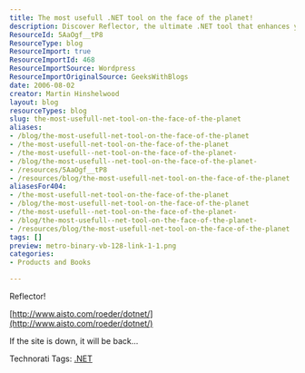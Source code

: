 ```yaml
---
title: The most usefull .NET tool on the face of the planet!
description: Discover Reflector, the ultimate .NET tool that enhances your coding experience. Unlock the power of .NET with this essential resource for developers!
ResourceId: 5AaOgf__tP8
ResourceType: blog
ResourceImport: true
ResourceImportId: 468
ResourceImportSource: Wordpress
ResourceImportOriginalSource: GeeksWithBlogs
date: 2006-08-02
creator: Martin Hinshelwood
layout: blog
resourceTypes: blog
slug: the-most-usefull-net-tool-on-the-face-of-the-planet
aliases:
- /blog/the-most-usefull-net-tool-on-the-face-of-the-planet
- /the-most-usefull-net-tool-on-the-face-of-the-planet
- /the-most-usefull--net-tool-on-the-face-of-the-planet-
- /blog/the-most-usefull--net-tool-on-the-face-of-the-planet-
- /resources/5AaOgf__tP8
- /resources/blog/the-most-usefull-net-tool-on-the-face-of-the-planet
aliasesFor404:
- /the-most-usefull-net-tool-on-the-face-of-the-planet
- /blog/the-most-usefull-net-tool-on-the-face-of-the-planet
- /the-most-usefull--net-tool-on-the-face-of-the-planet-
- /blog/the-most-usefull--net-tool-on-the-face-of-the-planet-
- /resources/blog/the-most-usefull-net-tool-on-the-face-of-the-planet
tags: []
preview: metro-binary-vb-128-link-1-1.png
categories:
- Products and Books

---
```

Reflector!

[http://www.aisto.com/roeder/dotnet/](http://www.aisto.com/roeder/dotnet/)

If the site is down, it will be back...

Technorati Tags: [.NET](http://technorati.com/tags/.NET)
